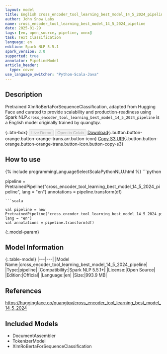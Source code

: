 ```yaml
---
layout: model
title: English cross_encoder_tool_learning_best_model_14_5_2024_pipeline pipeline XlmRoBertaForSequenceClassification from quangtqv
author: John Snow Labs
name: cross_encoder_tool_learning_best_model_14_5_2024_pipeline
date: 2025-01-29
tags: [en, open_source, pipeline, onnx]
task: Text Classification
language: en
edition: Spark NLP 5.5.1
spark_version: 3.0
supported: true
annotator: PipelineModel
article_header:
  type: cover
use_language_switcher: "Python-Scala-Java"
---
```


## Description

Pretrained XlmRoBertaForSequenceClassification, adapted from Hugging Face and curated to provide scalability and production-readiness using Spark NLP.`cross_encoder_tool_learning_best_model_14_5_2024_pipeline` is a English model originally trained by quangtqv.

{:.btn-box}
<button class="button button-orange" disabled>Live Demo</button>
<button class="button button-orange" disabled>Open in Colab</button>
[Download](https://s3.amazonaws.com/auxdata.johnsnowlabs.com/public/models/cross_encoder_tool_learning_best_model_14_5_2024_pipeline_en_5.5.1_3.0_1738176608438.zip){:.button.button-orange.button-orange-trans.arr.button-icon}
[Copy S3 URI](s3://auxdata.johnsnowlabs.com/public/models/cross_encoder_tool_learning_best_model_14_5_2024_pipeline_en_5.5.1_3.0_1738176608438.zip){:.button.button-orange.button-orange-trans.button-icon.button-copy-s3}

## How to use



<div class="tabs-box" markdown="1">
{% include programmingLanguageSelectScalaPythonNLU.html %}
```python

pipeline = PretrainedPipeline("cross_encoder_tool_learning_best_model_14_5_2024_pipeline", lang = "en")
annotations =  pipeline.transform(df)   

```
```scala

val pipeline = new PretrainedPipeline("cross_encoder_tool_learning_best_model_14_5_2024_pipeline", lang = "en")
val annotations = pipeline.transform(df)

```
</div>

{:.model-param}
## Model Information

{:.table-model}
|---|---|
|Model Name:|cross_encoder_tool_learning_best_model_14_5_2024_pipeline|
|Type:|pipeline|
|Compatibility:|Spark NLP 5.5.1+|
|License:|Open Source|
|Edition:|Official|
|Language:|en|
|Size:|993.9 MB|

## References

https://huggingface.co/quangtqv/cross_encoder_tool_learning_best_model_14_5_2024

## Included Models

- DocumentAssembler
- TokenizerModel
- XlmRoBertaForSequenceClassification